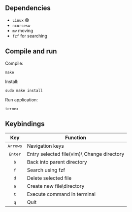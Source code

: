 ## Dependencies
- `Linux` 😅
- `ncursesw`
- `mv` moving
- `fzf` for searching
  

## Compile and run
Compile:

    make

Install:

    sudo make install
Run application:

    termex

## Keybindings
| Key | Function |
|:---:| --- |
| <kbd>Arrows</kbd> | Navigation keys |
| <kbd>Enter</kbd> | Entry selected file(vim)\ Change directory |
| <kbd>b</kbd> | Back into parent directory |
| <kbd>f</kbd> | Search using fzf |
| <kbd>d</kbd> | Delete selected file |
| <kbd>a</kbd> | Create new file\directory |
| <kbd>t</kbd> | Execute command in terminal |
| <kbd>q</kbd> | Quit |

